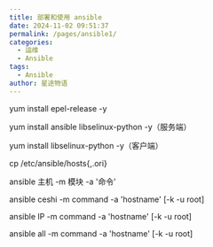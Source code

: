 ```yaml
---
title: 部署和使用 ansible
date: 2024-11-02 09:51:37
permalink: /pages/ansible1/
categories:
  - 运维
  - Ansible
tags:
  - Ansible
author: 星途物语
---
```

yum install epel-release -y

yum install ansible libselinux-python -y（服务端）

yum install libselinux-python -y（客户端）

cp /etc/ansible/hosts{,.ori}

ansible 主机 -m 模块 -a '命令'

ansible ceshi -m command -a 'hostname' [-k -u root]

ansible IP -m command -a 'hostname' [-k -u root]

ansible all -m command -a 'hostname' [-k -u root]
